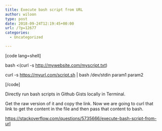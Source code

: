 ```yaml
---
title: Execute bash script from URL
author: wiloon
type: post
date: 2018-09-24T12:19:45+00:00
url: /?p=12677
categories:
  - Uncategorized

---
```

[code lang=shell]
  
bash <(curl -s http://mywebsite.com/myscript.txt)
  
curl -s https://myurl.com/script.sh | bash /dev/stdin param1 param2
  
[/code]

Directly run bash scripts in Github Gists locally in Terminal.

Get the raw version of it and copy the link. Now we are going to curl that link to get the content in the file and then pass that content to bash.
  
https://stackoverflow.com/questions/5735666/execute-bash-script-from-url